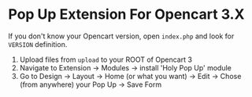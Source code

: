 # Pop Up Extension For Opencart 3.X

If you don't know your Opencart version, open `index.php` and look for `VERSION` definition.

1. Upload files from `upload` to your ROOT of Opencart 3
2. Navigate to Extension -> Modules -> install 'Holy Pop Up' module
3. Go to Design -> Layout -> Home (or what you want) -> Edit -> Chose (from anywhere) your Pop Up -> Save Form
